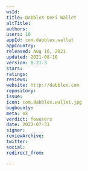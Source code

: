 ```yaml
---
wsId: 
title: DabbleX DeFi Wallet
altTitle: 
authors: 
users: 10
appId: com.dabblex.wallet
appCountry: 
released: Aug 16, 2021
updated: 2021-08-16
version: 0.21.3
stars: 
ratings: 
reviews: 
website: http://dabblex.com
repository: 
issue: 
icon: com.dabblex.wallet.jpg
bugbounty: 
meta: ok
verdict: fewusers
date: 2022-07-31
signer: 
reviewArchive: 
twitter: 
social: 
redirect_from: 

---
```


